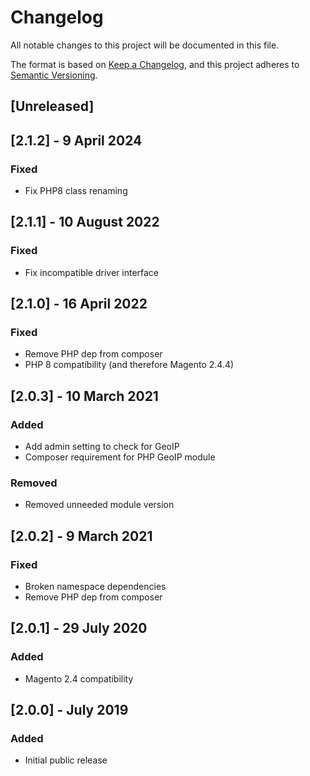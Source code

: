 # Changelog
All notable changes to this project will be documented in this file.

The format is based on [Keep a Changelog](https://keepachangelog.com/en/1.0.0/),
and this project adheres to [Semantic Versioning](https://semver.org/spec/v2.0.0.html).

## [Unreleased]

## [2.1.2] - 9 April 2024
### Fixed
- Fix PHP8 class renaming

## [2.1.1] - 10 August 2022
### Fixed
- Fix incompatible driver interface

## [2.1.0] - 16 April 2022
### Fixed
- Remove PHP dep from composer
- PHP 8 compatibility (and therefore Magento 2.4.4)

## [2.0.3] - 10 March 2021
### Added
- Add admin setting to check for GeoIP
- Composer requirement for PHP GeoIP module

### Removed
- Removed unneeded module version

## [2.0.2] - 9 March 2021
### Fixed
- Broken namespace dependencies
- Remove PHP dep from composer

## [2.0.1] - 29 July 2020
### Added
- Magento 2.4 compatibility

## [2.0.0] - July 2019
### Added
- Initial public release
